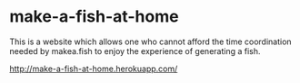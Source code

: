 # make-a-fish-at-home
This is a website which allows one who cannot afford the time coordination needed by makea.fish to enjoy the experience of generating a fish.

http://make-a-fish-at-home.herokuapp.com/
